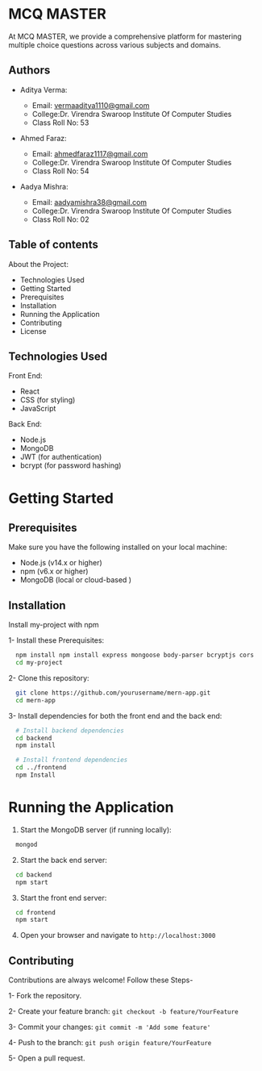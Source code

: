 
# MCQ MASTER

At MCQ MASTER, we provide a comprehensive platform for mastering multiple choice questions across various subjects and domains.

## Authors
- Aditya Verma:
    - Email: vermaaditya1110@gmail.com
    - College:Dr. Virendra Swaroop Institute Of Computer Studies
    - Class Roll No: 53
   

- Ahmed Faraz:
    - Email: ahmedfaraz1117@gmail.com
    - College:Dr. Virendra Swaroop Institute Of Computer Studies
    - Class Roll No: 54
    

- Aadya Mishra: 
    - Email: aadyamishra38@gmail.com
    - College:Dr. Virendra Swaroop Institute Of Computer Studies
    - Class Roll No: 02
    



## Table of contents

About the Project:

- Technologies Used
- Getting Started
- Prerequisites
- Installation
- Running the Application
- Contributing
- License
## Technologies Used

Front End:
- React
- CSS (for styling)
- JavaScript

Back End:

- Node.js
- MongoDB
- JWT (for authentication)
- bcrypt (for password hashing)

# Getting Started
## Prerequisites

Make sure you have the following installed on your local machine:

- Node.js (v14.x or higher)
- npm (v6.x or higher)
- MongoDB (local or cloud-based )
## Installation

Install my-project with npm

1- Install these Prerequisites:

```bash
  npm install npm install express mongoose body-parser bcryptjs cors
  cd my-project
```

2- Clone this repository:

```bash
  git clone https://github.com/yourusername/mern-app.git
  cd mern-app
```

3- Install dependencies for both the front end and the back end:

```bash
  # Install backend dependencies
  cd backend
  npm install

  # Install frontend dependencies
  cd ../frontend
  npm Install
```
    
# Running the Application

1. Start the MongoDB server (if running locally):

```bash
  mongod
```

2. Start the back end server:

```bash
  cd backend
  npm start
```

3. Start the front end server:

```bash
  cd frontend
  npm start
```

4. Open your browser and navigate to `http://localhost:3000`

## Contributing

Contributions are always welcome! Follow these Steps- 

1- Fork the repository.

2- Create your feature branch: `git checkout -b feature/YourFeature`

3- Commit your changes: `git commit -m 'Add some feature'`

4- Push to the branch: `git push origin feature/YourFeature`

5- Open a pull request.






